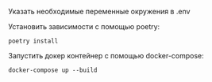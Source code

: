 Указать необходимые переменные окружения в .env

Установить зависимости с помощью poetry:
```
poetry install
```

Запустить докер контейнер с помощью docker-compose:
```
docker-compose up --build
```

